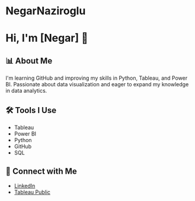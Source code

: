 # NegarNaziroglu
# Hi, I'm [Negar] 👋

## 📊 About Me
I'm learning GitHub and improving my skills in Python, Tableau, and Power BI. Passionate about data visualization and eager to expand my knowledge in data analytics.

## 🛠️ Tools I Use
- Tableau
- Power BI
- Python
- GitHub
- SQL

## 🔗 Connect with Me
- [LinkedIn](https://www.linkedin.com/in/your-profile)
- [Tableau Public](https://public.tableau.com/profile/your-profile)
